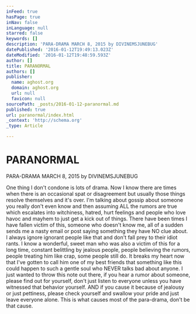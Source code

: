 ```yaml
---
inFeed: true
hasPage: true
inNav: false
inLanguage: null
starred: false
keywords: []
description: 'PARA-DRAMA MARCH 8, 2015 by DIVINEMSJUNEBUG'
datePublished: '2016-01-12T19:49:13.023Z'
dateModified: '2016-01-12T19:48:59.593Z'
author: []
title: PARANORMAL
authors: []
publisher:
  name: aghost.org
  domain: aghost.org
  url: null
  favicon: null
sourcePath: _posts/2016-01-12-paranormal.md
published: true
url: paranormal/index.html
_context: 'http://schema.org'
_type: Article

---
```

# PARANORMAL

PARA-DRAMA MARCH 8, 2015  by DIVINEMSJUNEBUG 

One thing I don't condone is lots of drama. Now I know there are times when there is an occasional spat or disagreement but usually those things resolve themselves and it's over. I'm talking about gossip about someone you really don't even know and then assuming ALL the rumors are true which escalates into witchiness, hatred, hurt feelings and people who love havoc and mayhem to just get a kick out of things. There have been times I have fallen victim of this, someone who doesn't know me, all of a sudden sends me a nasty email or post saying something they have NO clue about. I always ignore ignorant people like that and don't fall prey to their idiot rants.  I know a wonderful, sweet man who was also a victim of this for a long time, constant belittling by jealous people, people believing the rumors, people treating him like crap, some people still do. It breaks my heart now that I've gotten to call him one of my best friends that something like this could happen to such a gentle soul who NEVER talks bad about anyone.  I just wanted to throw this note out there, if you hear a rumor about someone, please find out for yourself, don't just listen to everyone unless you have witnessed that behavior yourself. AND if you cause it because of jealousy or just pettiness, please check yourself and swallow your pride and just leave everyone alone. This is what causes most of the para-drama, don't be that cause.
